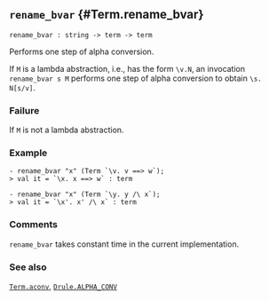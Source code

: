 ## `rename_bvar` {#Term.rename_bvar}


```
rename_bvar : string -> term -> term
```



Performs one step of alpha conversion.


If `M` is a lambda abstraction, i.e., has the form `\v.N`, an
invocation `rename_bvar s M` performs one step of alpha conversion to
obtain `\s. N[s/v]`.

### Failure

If `M` is not a lambda abstraction.

### Example

    
    - rename_bvar "x" (Term `\v. v ==> w`);
    > val it = `\x. x ==> w` : term
    
    - rename_bvar "x" (Term `\y. y /\ x`);
    > val it = `\x'. x' /\ x` : term
    



### Comments

`rename_bvar` takes constant time in the current implementation.

### See also

[`Term.aconv`](#Term.aconv), [`Drule.ALPHA_CONV`](#Drule.ALPHA_CONV)

